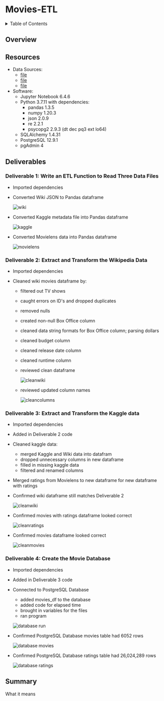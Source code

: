 # Movies-ETL

<details><summary>Table of Contents</summary>
<p>

1. [Overview](https://github.com/catsdata/Movies-ETL#overview)
2. [Resources](https://github.com/catsdata/Movies-ETL#resources)
3. [Deliverables / Results](https://github.com/catsdata/Movies-ETL#deliverables)
    - [Deliverable 1](https://github.com/catsdata/Movies-ETL#deliverable-1-write-an-etl-function-to-read-three-data-files)
    - [Deliverable 2](https://github.com/catsdata/Movies-ETL#deliverable-2-extract-and-transform-the-wikipedia-data)
    - [Deliverable 3](https://github.com/catsdata/Movies-ETL#deliverable-3-extract-and-transform-the-kaggle-data)
    - [Deliverable 4](https://github.com/catsdata/Movies-ETL#deliverable-4-create-the-movie-database)
4. [Summary](https://github.com/catsdata/Movies-ETL#summary)

</p>
</details>

## Overview



## Resources

- Data Sources: 
    - [file](file)
    - [file](file)
    - [file](file)
- Software:  
    - Jupyter Notebook 6.4.6
    - Python 3.7.11 with dependencies: 
        - pandas 1.3.5
        - numpy 1.20.3
        - json 2.0.9
        - re 2.2.1
        - psycopg2 2.9.3 (dt dec pq3 ext lo64)
    - SQLAlchemy 1.4.31
    - PostgreSQL 12.9.1
    - pgAdmin 4
    

## Deliverables

### Deliverable 1: Write an ETL Function to Read Three Data Files

- Imported dependencies
 
- Converted Wiki JSON to Pandas dataframe

  ![wiki](https://github.com/catsdata/Movies-ETL/blob/main/Images/wiki_movies_df.PNG)
 
- Converted Kaggle metadata file into Pandas dataframe

  ![kaggle](https://github.com/catsdata/Movies-ETL/blob/main/Images/kaggle_metadata_df.PNG)
 
- Converted Movielens data into Pandas dataframe

  ![movielens](https://github.com/catsdata/Movies-ETL/blob/main/Images/ratings_df.PNG)


### Deliverable 2: Extract and Transform the Wikipedia Data

- Imported dependencies
 
- Cleaned wiki movies dataframe by:

    - filtered out TV shows
    - caught errors on ID's and dropped duplicates
    - removed nulls
    - created non-null Box Office column
    - cleaned data string formats for Box Office column; parsing dollars
    - cleaned budget column
    - cleaned release date column
    - cleaned runtime column
    - reviewed clean dataframe

        ![cleanwiki](https://github.com/catsdata/Movies-ETL/blob/main/Images/clean_wiki_movies_df.PNG)
 
    - reviewed updated column names
                
        ![cleancolumns](https://github.com/catsdata/Movies-ETL/blob/main/Images/clean_wiki_columns.PNG)
 

### Deliverable 3: Extract and Transform the Kaggle data

- Imported dependencies

- Added in Deliverable 2 code
 
- Cleaned kaggle data:

    - merged Kaggle and Wiki data into datafram
    - dropped unnecessary columns in new dataframe
    - filled in missing kaggle data
    - filtered and renamed columns
    
- Merged ratings from Movielens to new dataframe for new dataframe with ratings

- Confirmed wiki dataframe still matches Deliverable 2
    
    ![cleanwiki](https://github.com/catsdata/Movies-ETL/blob/main/Images/clean_wiki_del3_df.PNG)
 
- Confirmed movies with ratings dataframe looked correct
    
    ![cleanratings](https://github.com/catsdata/Movies-ETL/blob/main/Images/movies_with_ratings.PNG)
        
- Confirmed movies dataframe looked correct

    ![cleanmovies](https://github.com/catsdata/Movies-ETL/blob/main/Images/movies_df_del3.PNG)
 

### Deliverable 4: Create the Movie Database

- Imported dependencies

- Added in Deliverable 3 code
 
- Connected to PostgreSQL Database

    - added movies_df to the database
    - added code for elapsed time
    - brought in variables for the files 
    - ran program

    ![database run](image)
    
- Confirmed PostgreSQL Database movies table had 6052 rows

  ![database movies](https://github.com/catsdata/Movies-ETL/blob/main/Images/movies_query.png)

- Confirmed PostgreSQL Database ratings table had 26,024,289 rows

  ![database ratings](https://github.com/catsdata/Movies-ETL/blob/main/Images/ratings_query.png)


## Summary

What it means
